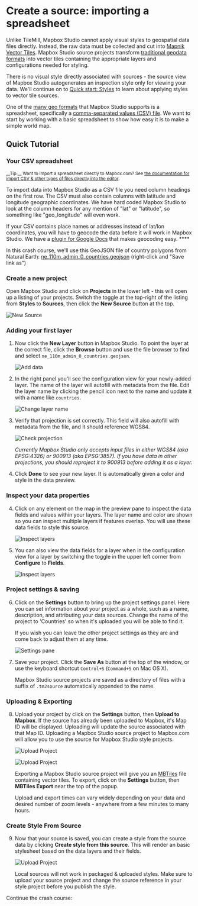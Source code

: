 Create a source: importing a spreadsheet
=======================

Unlike TileMill, Mapbox Studio cannot apply visual styles to geospatial data files directly. Instead, the raw data must be collected and cut into [Mapnik Vector Tiles](./HOWTO-introduction.md#what-are-vector-tiles). Mapbox Studio source projects transform [traditional geodata formats](./HOWTO-sources.md#supported-formats) into vector tiles containing the appropriate layers and configurations needed for styling.

There is no visual style directly associated with sources - the source view of Mapbox Studio autogenerates an inspection style only for viewing your data. We'll continue on to [Quick start: Styles](./HOWTO-quickstyles.md) to learn about applying styles to vector tile sources.

One of the [many geo formats](/tilemill/docs/manual/adding-layers/) that Mapbox Studio supports is a spreadsheet, specifically a [comma-separated values (CSV) file](http://en.wikipedia.org/wiki/Comma-separated_values). We want to start by working with a basic spreadsheet to show how easy it is to make a simple world map.

Quick Tutorial
--------------

### Your CSV spreadsheet
<small class='note' markdown='1'>
__Tip:__ Want to import a spreadsheet directly to Mapbox.com? See <a href='https://www.mapbox.com/help/import-features/'>the documentation for import CSV &amp; other types of files directly into the editor</a>.
</small>

To import data into Mapbox Studio as a CSV file you need column headings on the first row. The CSV must also contain columns with latitude and longitude geographic coordinates. We have hard coded Mapbox Studio to look at the column headers for any mention of "lat" or "latitude", so something like "geo_longitude" will even work. 

If your CSV contains place names or addresses instead of lat/lon coordinates, you will have to geocode the data before it will work in Mapbox Studio. We have a [plugin for Google Docs](http://developmentseed.org/blog/2011/10/12/mapping-google-doc-spreadsheet/) that makes geocoding easy. ****

In this crash course, we'll use this GeoJSON file of country polygons from Natural Earth: [ne_110m_admin_0_countries.geojson](https://raw.githubusercontent.com/nvkelso/natural-earth-vector/master/geojson/ne_110m_admin_0_countries.geojson) (right-click and "Save link as")

### Create a new project

Open Mapbox Studio and click on __Projects__ in the lower left - this will open up a listing of your projects. Switch the toggle at the top-right of the listing from __Styles__ to __Sources__, then click the __New Source__ button at the top.

![New Source](./img/crashcourse-source-1.png )


### Adding your first layer

1. Now click the __New Layer__ button in Mapbox Studio. To point the layer at the correct file, click the __Browse__ button and use the file browser to find and select `ne_110m_admin_0_countries.geojson`.

	![Add data](./img/crashcourse-source-2.png )

2. In the right panel you'll see the configuration view for your newly-added layer. The name of the layer will autofill with metadata from the file. Edit the layer name by clicking the pencil icon next to the name and update it with a name like `countries`.

	![Change layer name](./img/crashcourse-source-3.png )

3. Verify that projection is set correctly. This field will also autofill with metadata from the file, and it should reference WGS84.

	![Check projection](./img/crashcourse-source-4.png )

	_Currently Mapbox Studio only accepts input files in either WGS84 (aka EPSG:4326) or 900913 (aka EPSG:3857). If you have data in other projections, you should reproject it to 900913 before adding it as a layer._

3. Click __Done__ to see your new layer. It is automatically given a color and style in the data preview.

### Inspect your data properties

4. Click on any element on the map in the preview pane to inspect the data fields and values within your layers. The layer name and color are shown so you can inspect multiple layers if features overlap. You will use these data fields to style this source.

	![Inspect layers](./img/crashcourse-source-5.png )

5. You can also view the data fields for a layer when in the configuration view for a layer by switching the toggle in the upper left corner from __Configure__ to __Fields__.

	![Inspect layers](./img/crashcourse-source-6.png )

### Project settings & saving

6. Click on the __Settings__ button to bring up the project settings panel. Here you can set information about your project as a whole, such as a name, description, and attributing your data sources. Change the name of the project to 'Countries' so when it's uploaded you will be able to find it.

	If you wish you can leave the other project settings as they are and come back to adjust them at any time.

	![Settings pane](./img/crashcourse-source-7.png )

7. Save your project. Click the __Save As__ button at the top of the window, or use the keyboard shortcut `Control+S` (`Command+S` on Mac OS X).

	Mapbox Studio source projects are saved as a directory of files with a suffix of `.tm2source` automatically appended to the name.

### Uploading & Exporting

8. Upload your project by click on the __Settings__ button, then __Upload to Mapbox__. If the source has already been uploaded to Mapbox, it's Map ID will be displayed. Uploading will update the source associated with that Map ID. Uploading a Mapbox Studio source project to Mapbox.com will allow you to use the source for Mapbox Studio style projects. 

	![Upload Project](./img/crashcourse-source-8.png )
	
	![Upload Project](./img/crashcourse-source-9.png )

	Exporting a Mapbox Studio source project will give you an [MBTiles]() file containing vector tiles. To export, click on the __Settings__ button, then __MBTiles Export__ near the top of the popup.

	Upload and export times can vary widely depending on your data and desired number of zoom levels - anywhere from a few minutes to many hours.

### Create Style From Source
9. Now that your source is saved, you can create a style from the source data by clicking __Create style from this source__. This will render an basic stylesheet based on the data layers and their fields.

	![Upload Project](./img/crashcourse-source-10.png )

	Local sources will not work in packaged & uploaded styles. Make sure to upload your source project and change the source reference in your style project before you publish the style.
	
Continue the crash course: